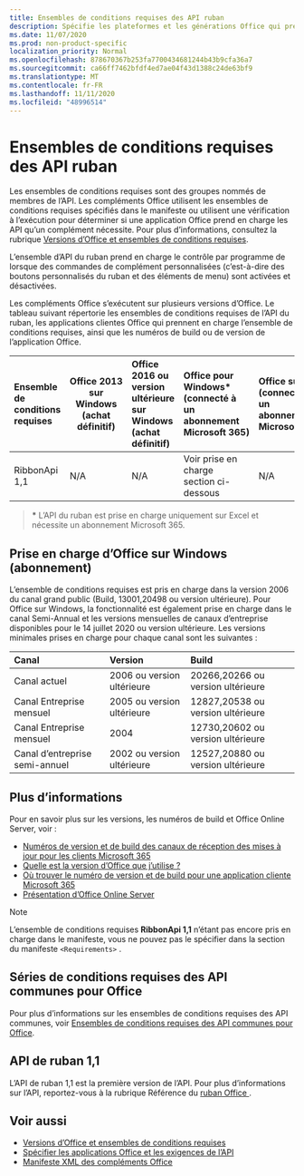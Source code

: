 ```yaml
---
title: Ensembles de conditions requises des API ruban
description: Spécifie les plateformes et les générations Office qui prennent en charge les API Dynamic Ribbon.
ms.date: 11/07/2020
ms.prod: non-product-specific
localization_priority: Normal
ms.openlocfilehash: 878670367b253fa7700434681244b43b9cfa36a7
ms.sourcegitcommit: ca66ff7462bfdf4ed7ae04f43d1388c24de63bf9
ms.translationtype: MT
ms.contentlocale: fr-FR
ms.lasthandoff: 11/11/2020
ms.locfileid: "48996514"
---
```

# <a name="ribbon-api-requirement-sets"></a>Ensembles de conditions requises des API ruban

Les ensembles de conditions requises sont des groupes nommés de membres de l’API. Les compléments Office utilisent les ensembles de conditions requises spécifiés dans le manifeste ou utilisent une vérification à l’exécution pour déterminer si une application Office prend en charge les API qu’un complément nécessite. Pour plus d’informations, consultez la rubrique [Versions d’Office et ensembles de conditions requises](/office/dev/add-ins/develop/office-versions-and-requirement-sets).

L’ensemble d’API du ruban prend en charge le contrôle par programme de lorsque des commandes de complément personnalisées (c’est-à-dire des boutons personnalisés du ruban et des éléments de menu) sont activées et désactivées.

Les compléments Office s’exécutent sur plusieurs versions d’Office. Le tableau suivant répertorie les ensembles de conditions requises de l’API du ruban, les applications clientes Office qui prennent en charge l’ensemble de conditions requises, ainsi que les numéros de build ou de version de l’application Office.

|  Ensemble de conditions requises  | Office 2013 sur Windows<br>(achat définitif) | Office 2016 ou version ultérieure sur Windows<br>(achat définitif)   | Office pour Windows\*<br>(connecté à un abonnement Microsoft 365) |  Office sur iPad<br>(connecté à un abonnement Microsoft 365)  |  Office sur Mac\*<br>(connecté à un abonnement Microsoft 365)  | Office sur le web\*  |  Office Online Server  |
|:-----|-----|:-----|:-----|:-----|:-----|:-----|:-----|
| RibbonApi 1,1  | N/A | N/A | Voir prise en charge<br>section ci-dessous | N/A | 16,38 | Novembre 2020 | N/A|

> **&#42;** L’API du ruban est prise en charge uniquement sur Excel et nécessite un abonnement Microsoft 365.

## <a name="office-on-windows-subscription-support"></a>Prise en charge d’Office sur Windows (abonnement)

L’ensemble de conditions requises est pris en charge dans la version 2006 du canal grand public (Build, 13001,20498 ou version ultérieure). Pour Office sur Windows, la fonctionnalité est également prise en charge dans le canal Semi-Annual et les versions mensuelles de canaux d’entreprise disponibles pour le 14 juillet 2020 ou version ultérieure. Les versions minimales prises en charge pour chaque canal sont les suivantes :  

|Canal | Version | Build|
|:-----|:-----|:-----|
|Canal actuel | 2006 ou version ultérieure | 20266,20266 ou version ultérieure|
|Canal Entreprise mensuel | 2005 ou version ultérieure | 12827,20538 ou version ultérieure|
|Canal Entreprise mensuel | 2004 | 12730,20602 ou version ultérieure|
|Canal d’entreprise semi-annuel | 2002 ou version ultérieure | 12527,20880 ou version ultérieure|

## <a name="more-information"></a>Plus d’informations

Pour en savoir plus sur les versions, les numéros de build et Office Online Server, voir :

- [Numéros de version et de build des canaux de réception des mises à jour pour les clients Microsoft 365](https://support.office.com/article/version-and-build-numbers-of-update-channel-releases-ae942449-1fca-4484-898b-a933ea23def7)
- [Quelle est la version d’Office que j’utilise ?](https://support.office.com/article/What-version-of-Office-am-I-using-932788b8-a3ce-44bf-bb09-e334518b8b19)
- [Où trouver le numéro de version et de build pour une application cliente Microsoft 365](https://support.office.com/article/version-and-build-numbers-of-update-channel-releases-ae942449-1fca-4484-898b-a933ea23def7)
- [Présentation d’Office Online Server](/officeonlineserver/office-online-server-overview)

> [!NOTE]
> L’ensemble de conditions requises **RibbonApi 1,1** n’étant pas encore pris en charge dans le manifeste, vous ne pouvez pas le spécifier dans la section du manifeste `<Requirements>` .


## <a name="office-common-api-requirement-sets"></a>Séries de conditions requises des API communes pour Office

Pour plus d’informations sur les ensembles de conditions requises des API communes, voir [Ensembles de conditions requises des API communes pour Office](office-add-in-requirement-sets.md).

## <a name="ribbon-api-11"></a>API de ruban 1,1

L’API de ruban 1,1 est la première version de l’API. Pour plus d’informations sur l’API, reportez-vous à la rubrique Référence du [ruban Office ](/javascript/api/office/office.ribbon) .

## <a name="see-also"></a>Voir aussi

- [Versions d’Office et ensembles de conditions requises](/office/dev/add-ins/develop/office-versions-and-requirement-sets)
- [Spécifier les applications Office et les exigences de l’API](/office/dev/add-ins/develop/specify-office-hosts-and-api-requirements)
- [Manifeste XML des compléments Office](/office/dev/add-ins/develop/add-in-manifests)
